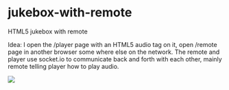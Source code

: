 jukebox-with-remote
===================

HTML5 jukebox with remote

Idea:
I open the /player page with an HTML5 audio tag on it, open /remote page in another browser some where else on the network.
The remote and player use socket.io to communicate back and forth with each other, mainly remote telling player how to play audio.

<img src="https://docs.google.com/drawings/d/1ACjlBhsPqrDtVRn2SpslaV_MeKCLZ4iUCbIdIyTczJ0/pub?w=940&amp;h=338">
